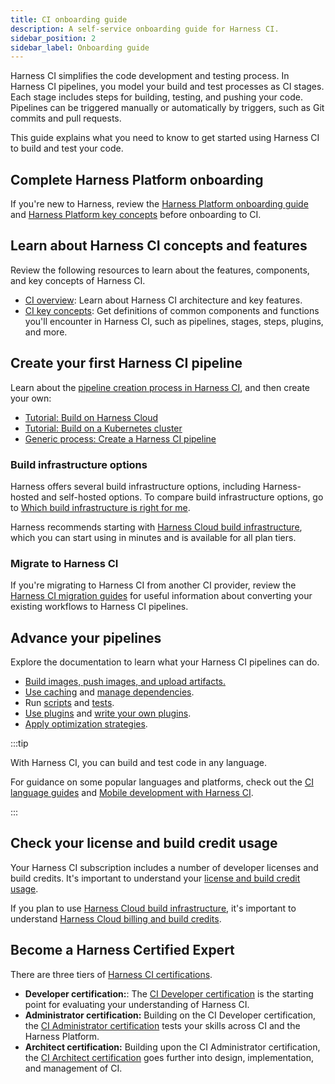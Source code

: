 ```yaml
---
title: CI onboarding guide
description: A self-service onboarding guide for Harness CI.
sidebar_position: 2
sidebar_label: Onboarding guide
---
```


Harness CI simplifies the code development and testing process. In Harness CI pipelines, you model your build and test processes as CI stages. Each stage includes steps for building, testing, and pushing your code. Pipelines can be triggered manually or automatically by triggers, such as Git commits and pull requests.

This guide explains what you need to know to get started using Harness CI to build and test your code.

## Complete Harness Platform onboarding

If you're new to Harness, review the [Harness Platform onboarding guide](/docs/platform/get-started/onboarding-guide) and [Harness Platform key concepts](/docs/platform/get-started/key-concepts) before onboarding to CI.

## Learn about Harness CI concepts and features

Review the following resources to learn about the features, components, and key concepts of Harness CI.

* [CI overview](./overview.md): Learn about Harness CI architecture and key features.
* [CI key concepts](./key-concepts.md): Get definitions of common components and functions you'll encounter in Harness CI, such as pipelines, stages, steps, plugins, and more.

## Create your first Harness CI pipeline

Learn about the [pipeline creation process in Harness CI](../use-ci/prep-ci-pipeline-components.md), and then create your own:

* [Tutorial: Build on Harness Cloud](/tutorials/ci-pipelines/fastest-ci)
* [Tutorial: Build on a Kubernetes cluster](/tutorials/ci-pipelines/kubernetes-build-farm)
* [Generic process: Create a Harness CI pipeline](../use-ci/prep-ci-pipeline-components.md#create-a-harness-ci-pipeline)

### Build infrastructure options

Harness offers several build infrastructure options, including Harness-hosted and self-hosted options. To compare build infrastructure options, go to [Which build infrastructure is right for me](/docs/continuous-integration/use-ci/set-up-build-infrastructure/which-build-infrastructure-is-right-for-me).

Harness recommends starting with [Harness Cloud build infrastructure](../use-ci/set-up-build-infrastructure/use-harness-cloud-build-infrastructure.md), which you can start using in minutes and is available for all plan tiers.

### Migrate to Harness CI

If you're migrating to Harness CI from another CI provider, review the [Harness CI migration guides](/docs/category/migrate-to-harness-ci) for useful information about converting your existing workflows to Harness CI pipelines.

## Advance your pipelines

Explore the documentation to learn what your Harness CI pipelines can do.

* [Build images, push images, and upload artifacts.](../use-ci/build-and-upload-artifacts/build-and-upload-an-artifact)
* [Use caching](/docs/category/share-and-cache-ci-data) and [manage dependencies](/docs/category/manage-dependencies).
* Run [scripts](../use-ci/run-ci-scripts/run-step-settings.md) and [tests](/docs/category/run-tests).
* [Use plugins](../use-ci/use-drone-plugins/explore-ci-plugins.md) and [write your own plugins](../use-ci/use-drone-plugins/custom_plugins.md).
* [Apply optimization strategies](../use-ci/optimize-and-more/optimizing-ci-build-times.md).

:::tip

With Harness CI, you can build and test code in any language.

For guidance on some popular languages and platforms, check out the [CI language guides](/tutorials/ci-pipelines/build) and [Mobile development with Harness CI](/docs/continuous-integration/use-ci/mobile-dev-with-ci).

:::

## Check your license and build credit usage

Your Harness CI subscription includes a number of developer licenses and build credits. It's important to understand your [license and build credit usage](./ci-subscription-mgmt.md#license-and-build-credit-usage).

If you plan to use [Harness Cloud build infrastructure](../use-ci/set-up-build-infrastructure/use-harness-cloud-build-infrastructure.md), it's important to understand [Harness Cloud billing and build credits](./ci-subscription-mgmt.md#harness-cloud-billing-and-build-credits).

## Become a Harness Certified Expert

There are three tiers of [Harness CI certifications](/certifications/continuous-integration).

* **Developer certification:**: The [CI Developer certification](/certifications/continuous-integration?lvl=developer) is the starting point for evaluating your understanding of Harness CI.
* **Administrator certification:** Building on the CI Developer certification, the [CI Administrator certification](/certifications/continuous-integration?lvl=administrator) tests your skills across CI and the Harness Platform.
* **Architect certification:** Building upon the CI Administrator certification, the [CI Architect certification]() goes further into design, implementation, and management of CI.
